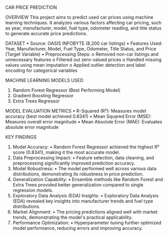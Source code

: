 CAR PRICE PREDICTION

OVERVIEW
This project aims to predict used car prices using machine learning techniques. It analyzes various factors affecting car pricing, such as year, manufacturer, model, fuel type, odometer reading, and title status to generate accurate price predictions.

DATASET
•	Source: OASIS INFOBYTE (8,200 car listings)
•	Features Used: Year, Manufacturer, Model, Fuel Type, Odometer, Title Status, and Price (Target Variable)
•	Preprocessing Steps:
o	Removed non-car listings and unnecessary features
o	Filtered out zero-valued prices
o	Handled missing values using mean imputation
o	Applied outlier detection and label encoding for categorical variables

MACHINE LEARNING MODELS USED
1.	Random Forest Regressor (Best Performing Model)
2.	Gradient Boosting Regressor
3.	Extra Trees Regressor

MODEL EVALUATION METRICS
•	R-Squared (R²): Measures model accuracy (best model achieved 0.8341)
•	Mean Squared Error (MSE): Measures overall error magnitude
•	Mean Absolute Error (MAE): Evaluates absolute error magnitude

KEY FINDINGS
1. Model Accuracy:
•	Random Forest Regressor achieved the highest R² score (0.8341), making it the most accurate model.
2. Data Preprocessing Impact:
•	Feature selection, data cleaning, and preprocessing significantly improved prediction accuracy.
3. Model Robustness:
•	The model performed well across various data distributions, demonstrating its robustness in price prediction.
4. Generalization Capability:
•	Ensemble methods like Random Forest and Extra Trees provided better generalization compared to single regression models.
5. Exploratory Data Analysis (EDA) Insights:
•	Exploratory Data Analysis (EDA) revealed key insights into manufacturer trends and fuel type distributions.
6. Market Alignment:
•	The pricing predictions aligned well with market trends, demonstrating the model's practical applicability.
7. Performance Optimization:
•	Hyperparameter tuning further optimized model performance, reducing errors and improving accuracy.


